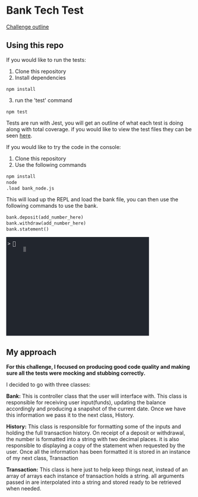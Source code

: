 # Bank Tech Test

[Challenge outline](CHALLENGE.md)

## Using this repo

If you would like to run the tests:

1. Clone this repository
2. Install dependencies

```
npm install
```

3. run the 'test' command

```
npm test
```

Tests are run with Jest, you will get an outline of what each test is doing along with total coverage.
if you would like to view the test files they can be seen [here](src/__test__).

If you would like to try the code in the console:

1. Clone this repository
2. Use the following commands

```
npm install
node
.load bank_node.js
```

This will load up the REPL and load the bank file, you can then use the following commands to use the bank.

```
bank.deposit(add_number_here)
bank.withdraw(add_number_here)
bank.statement()
```

![preview](public/bank.gif)

## My approach

**For this challenge, I focused on producing good code quality and making sure all the tests were mocking and stubbing correctly.**


I decided to go with three classes:

**Bank:** This is controller class that the user will interface with. This class is responsible for receiving user input(funds), updating the balance accordingly and producing a snapshot of the current date.
Once we have this information we pass it to the next class, History.

**History:** This class is responsible for formatting some of the inputs and holding the full transaction history. On receipt of a deposit or withdrawal, the number is formatted into a string with two decimal places. it is also responsible to displaying a copy of the statement when requested by the user. Once all the information has been formatted it is stored in an instance of my next class, Transaction

**Transaction:** This class is here just to help keep things neat, instead of an array of arrays each instance of transaction holds a string. all arguments passed in are interpolated into a string and stored ready to be retrieved when needed.

